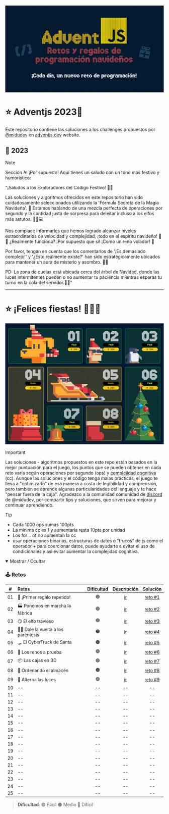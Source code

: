 ![AdventJs](AdventJS.png)

# ⭐ Adventjs 2023🎄

Este repositorio contiene las soluciones a los challenges propuestos por [@midudev](https://midu.dev/) en [adventjs.dev](https://adventjs.dev/) website.

## 🎉 2023

> [!NOTE]
> Sección AI
> ¡Por supuesto! Aquí tienes un saludo con un tono más festivo y humorístico:

"¡Saludos a los Exploradores del Código Festivo! 🎄🎅

Las soluciones y algoritmos ofrecidos en este repositorio han sido cuidadosamente seleccionados utilizando la 'Fórmula Secreta de la Magia Navideña'. 🌟 Estamos hablando de una mezcla perfecta de operaciones por segundo y la cantidad justa de sorpresa para deleitar incluso a los elfos más astutos. 🧝‍♂️💻

Nos complace informarles que hemos logrado alcanzar niveles extraordinarios de velocidad y complejidad, ¡todo en el espíritu navideño! 🚀🎁 ¿Realmente funciona? ¡Por supuesto que sí! ¡Como un reno volador! 🦌

Por favor, tengan en cuenta que los comentarios de '¡Es demasiado complejo!' y '¿Esto realmente existe?' han sido estratégicamente ubicados para mantener un aura de misterio y asombro. 🤔✨

PD: La zona de quejas está ubicada cerca del árbol de Navidad, donde las luces intermitentes pueden o no aumentar tu paciencia mientras esperas tu turno en la cola del servidor.🎄🎉"

---

# ⭐ ¡Felices fiestas! 🎉🎁🎅

![Tabla de retos](./tabla8.png)

> [!IMPORTANT]
> Las soluciones - algoritmos propuestos en este repo están basados en la mejor puntuación para el juego, los puntos que se pueden obtener en cada reto varía según operaciones por segundo (ops) y [complejidad cognitiva](./Cognitive_Complexity_Sonar_Guide_2023.pdf) (cc). 
Aunque las soluciones y el código tenga malas prácticas, el juego te lleva a "optimizarlo" de esa manera a costa de legibilidad y comprensión, pero también se aprende algunas particularidades del lenguaje y te hace "pensar fuera de la caja".
Agradezco a la comunidad comunidad de [discord](https://discord.com/invite/midudev) de @midudev, por compartir tips y soluciones, que sirven para mejorar y continuar aprendiendo.

> [!TIP]
> - Cada 1000 ops sumas 100pts
> - La mínima cc es 1 y aumentarla resta 10pts por unidad
> - Los for .. of no aumentan la cc
> - usar operaciones binarias, estructuras de datos o "trucos" de js como el operador + para coercionar datos, puede ayudarte a evitar el uso de condicionales y asi evitar aumentar la complejidad cognitiva.



<details open>

<summary>Mostrar / Ocultar</summary>

### 🕹️ Retos

|  #  |             Retos                    |   Dificultad    |                  Descripción                    |                 Solución               |
| :-: | :----------------------------------  | :------------:  | :---------------------------------------------: | :------------------------------------: |
| 01  | 🎁 ¡Primer regalo repetido!         |       🟢       | [ir](https://adventjs.dev/es/challenges/2023/1) |         [reto #1](./reto%20%231)       |
| 02  | 🏭 Ponemos en marcha la fábrica     |       🟢       | [ir](https://adventjs.dev/es/challenges/2023/2) |         [reto #2](./reto%20%232)       |
| 03  | 😏 El elfo travieso                 |       🟢       | [ir](https://adventjs.dev/es/challenges/2023/3) |         [reto #3](./reto%20%233)       |
| 04  | 😵‍💫 Dale la vuelta a los paréntesis  |       🟠       | [ir](https://adventjs.dev/es/challenges/2023/4) |         [reto #4](./reto%20%234)       |
| 05  | 🛷 El CyberTruck de Santa           |       🟠       | [ir](https://adventjs.dev/es/challenges/2023/5) |         [reto #5](./reto%20%235)       |
| 06  | 🦌 Los renos a prueba               |       🟢       | [ir](https://adventjs.dev/es/challenges/2023/6) |         [reto #6](./reto%20%236)       |
| 07  | 📦 Las cajas en 3D                  |       🟢       | [ir](https://adventjs.dev/es/challenges/2023/7) |         [reto #7](./reto%20%237)       |
| 08  | 🏬 Ordenando el almacén             |       🟠       | [ir](https://adventjs.dev/es/challenges/2023/8) |         [reto #8](./reto%20%238)       |
| 09  | 🚦 Alterna las luces                |       🟢       | [ir](https://adventjs.dev/es/challenges/2023/9) |         [reto #9](./reto%20%239)       |
| 10  |             --                   |       --       |                       --                        |                    --                   |
| 11  |             --                   |       --       |                       --                        |                    --                   |
| 12  |             --                   |       --       |                       --                        |                    --                   |
| 13  |             --                   |       --       |                       --                        |                    --                   |
| 14  |             --                   |       --       |                       --                        |                    --                   |
| 15  |             --                   |       --       |                       --                        |                    --                   |
| 16  |             --                   |       --       |                       --                        |                    --                   |
| 17  |             --                   |       --       |                       --                        |                    --                   |
| 18  |             --                   |       --       |                       --                        |                    --                   |
| 19  |             --                   |       --       |                       --                        |                    --                   |
| 20  |             --                   |       --       |                       --                        |                    --                   |
| 21  |             --                   |       --       |                       --                        |                    --                   |
| 22  |             --                   |       --       |                       --                        |                    --                   |
| 23  |             --                   |       --       |                       --                        |                    --                   |
| 24  |             --                   |       --       |                       --                        |                    --                   |
| 25  |             --                   |       --       |                       --                        |                    --                   |

> **Dificultad**: 🟢 Fácil 🟠 Medio 🔴 Difícil

</details>

